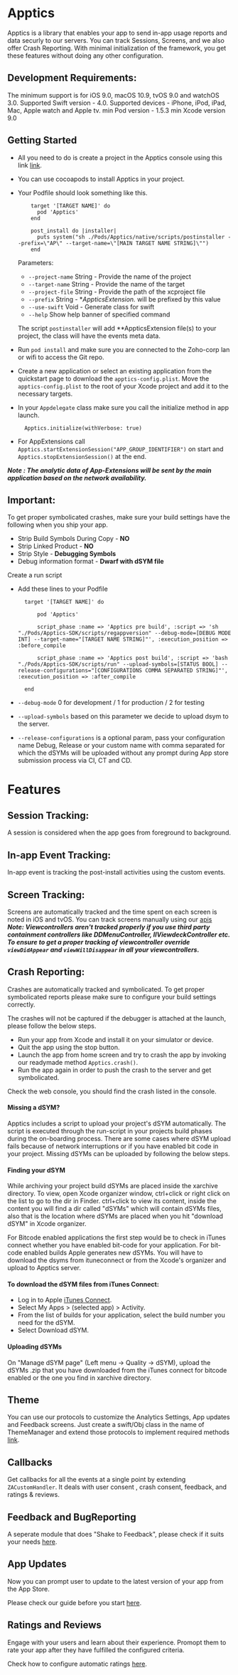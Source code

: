 # Apptics 
Apptics is a library that enables your app to send in-app usage reports and data securly to our servers. You can track Sessions, Screens, and we also offer Crash Reporting. With minimal initialization of the framework, you get these features without doing any other configuration.

## Development Requirements: 

The minimum support is for iOS 9.0, macOS 10.9, tvOS 9.0 and watchOS 3.0. 
Supported Swift version - 4.0.
Supported devices - iPhone, iPod, iPad, Mac, Apple watch and Apple tv.
min Pod version - 1.5.3 
min Xcode version 9.0
 
## Getting Started

* All you need to do is create a project in the Apptics console using this link [link](https://apptics.zoho.com/ac/admin/setup).

* You can use cocoapods to install Apptics in your project. 

* Your Podfile should look something like this.
    
          target '[TARGET NAME]' do
            pod 'Apptics'
          end

          post_install do |installer|
            puts system("sh ./Pods/Apptics/native/scripts/postinstaller --prefix=\"AP\" --target-name=\"[MAIN TARGET NAME STRING]\"")    
          end
          
     Parameters:
     * `--project-name`       String - Provide the name of the project
     * `--target-name`         String - Provide the name of the target
     * `--project-file`            String - Provide the path of the xcproject file
     * `--prefix`                    String - **AppticsExtension.* will be prefixed by this value
     * `--use-swift`              Void - Generate class for swift
     * `--help`                      Show help banner of specified command
     
     The script `postinstaller` will add **AppticsExtension file(s) to your project, the class will have the events meta data.  
     
* Run `pod install` and make sure you are connected to the Zoho-corp lan or wifi to access the Git repo. 

* Create a new application or select an existing application from the quickstart page to download  the `apptics-config.plist`. Move the `apptics-config.plist` to the root of your Xcode project and add it to the necessary targets.


* In your `Appdelegate` class make sure you call the initialize method in app launch.

        Apptics.initialize(withVerbose: true)

* For AppExtensions call `Apptics.startExtensionSession("APP_GROUP_IDENTIFIER")` on start and `Apptics.stopExtensionSession()` at the end. 

***Note : The analytic data of App-Extensions will be sent by the main application based on the network availability.***  


## **Important**:
To get proper symbolicated crashes, make sure your build settings have the following when you ship your app.
 
* Strip Build Symbols During Copy - **NO**
* Strip Linked Product - **NO**
* Strip Style - **Debugging Symbols**
* Debug information format - **Dwarf with dSYM file**

Create a run script 
* Add these lines to your Podfile 

        target '[TARGET NAME]' do
            
            pod 'Apptics' 
            
            script_phase :name => 'Apptics pre build', :script => 'sh "./Pods/Apptics-SDK/scripts/regappversion" --debug-mode=[DEBUG MODE INT] --target-name="[TARGET NAME STRING]"', :execution_position => :before_compile  
            
            script_phase :name => 'Apptics post build', :script => 'bash "./Pods/Apptics-SDK/scripts/run" --upload-symbols=[STATUS BOOL] --release-configurations="[CONFIGURATIONS COMMA SEPARATED STRING]"', :execution_position => :after_compile
            
        end        

* `--debug-mode` 0 for development / 1 for production / 2 for testing 
* `--upload-symbols` based on this parameter we decide to upload dsym to the server. 
* `--release-configurations` is a optional param, pass your configuration name Debug, Release or your custom name with comma separated for which the dSYMs will be uploaded without any prompt during App store submission process via CI, CT and CD.


# Features

## Session Tracking:

A session is considered when the app goes from foreground to background.  

## In-app Event Tracking: 

In-app event is tracking the post-install activities using the custom events.

## Screen Tracking: 

Screens are automatically tracked and the time spent on each screen is noted in iOS and tvOS. You can track screens manually using our [apis](https://prezoho.zohocorp.com/apptics/resources/iOS/screens.html)    
***Note: Viewcontrollers aren't tracked properly if you use third party containment controllers like DDMenuController, IIViewdeckController etc. To ensure to get a proper tracking of viewcontroller override `viewDidAppear` and `viewWillDisappear` in all your viewcontrollers.***

## Crash Reporting: 

Crashes are automatically tracked and symbolicated. To get proper symbolicated reports please make sure to configure your build settings correctly. 

The crashes will not be captured if the debugger is attached at the launch, please follow the below steps. 

  * Run your app from Xcode and install it on your simulator or device.
  * Quit the app using the stop button.
  * Launch the app from home screen and try to crash the app by invoking our readymade method `Apptics.crash()`.
  * Run the app again in order to push the crash to the server and get symbolicated.

Check the web console, you should find the crash listed in the console.

#### Missing a dSYM? 

Apptics includes a script to upload your project's dSYM automatically. The script is executed through the run-script in your projects build phases during the on-boarding process. There are some cases where dSYM upload fails because of network interruptions or if you have enabled bit code in your project. Missing dSYMs can be uploaded by following the below steps. 

#### Finding your dSYM 

While archiving your project build dSYMs are placed inside the xarchive directory. To view, open Xcode organizer window, ctrl+click or right click on the list to go to the dir in Finder. ctrl+click to view its content, inside the content you will find a dir called "dSYMs" which will contain dSYMs files, also that is the location where dSYMs are placed when you hit "download dSYM" in Xcode organizer. 

For Bitcode enabled applications the first step would be to check in iTunes connect whether you have enabled bit-code for your application. For bit-code enabled builds Apple generates new dSYMs. You will have to download the dsyms from ituneconnect or from the Xcode's organizer and upload to Apptics server. 

#### To download the dSYM files from iTunes Connect: 
* Log in to Apple [iTunes Connect](https://itunesconnect.apple.com/login).
* Select My Apps > (selected app) > Activity.
* From the list of builds for your application, select the build number you need for the dSYM.
* Select Download dSYM.

#### Uploading dSYMs 

On "Manage dSYM page" (Left menu -> Quality -> dSYM), upload the dSYMs .zip that you have downloaded from the iTunes connect for bitcode enabled or the one you find in xarchive directory.

## Theme 

You can use our protocols to customize the Analytics Settings, App updates and Feedback screens. Just create a swift/Obj class in the name of ThemeManager and extend those protocols to implement required methods [link]().

## Callbacks 

Get callbacks for all the events at a single point by extending `ZACustomHandler`. It deals with user consent , crash consent, feedback, and ratings & reviews.

## Feedback and BugReporting

A seperate module that does "Shake to Feedback", please check if it suits your needs [here](https://prezoho.zohocorp.com/apptics/resources/iOS/inapp-feedback.html).
        
## App Updates 

Now you can prompt user to update to the latest version of your app from the App Store.  

Please check our  guide before you start [here](https://prezoho.zohocorp.com/apptics/resources/iOS/inapp-updates.html).

## Ratings and Reviews

Engage with your users and learn about their experience. Promopt them to rate your app after they have fulfilled the configured criteria.

Check how to configure automatic ratings [here](https://prezoho.zohocorp.com/apptics/resources/iOS/inapp-ratings.html).

    
